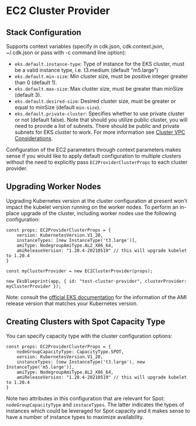 # EC2 Cluster Provider

## Stack Configuration

Supports context variables (specify in cdk.json, cdk.context.json, ~/.cdk.json or pass with -c command line option):

- `eks.default.instance-type`: Type of instance for the EKS cluster, must be a valid instance type, i.e. t3.medium (default "m5.large")
- `eks.default.min-size`: Min cluster size, must be positive integer greater than 0 (default 1).
- `eks.default.max-size`: Max cluster size, must be greater than minSize (default 3).
- `eks.default.desired-size`: Desired cluster size, must be greater or equal to minSize (default `min-size`).
- `eks.default.private-cluster`: Specifies whether to use private cluster or not (default false). Note that should you utilize public cluster, you will need to provide a list of subnets. There should be public and private subnets for EKS cluster to work. For more information see [Cluster VPC Considerations](https://docs.aws.amazon.com/eks/latest/userguide/network_reqs.html).

Configuration of the EC2 parameters through context parameters makes sense if you would like to apply default configuration to multiple clusters without the need to explicitly pass `EC2ProviderClusterProps` to each cluster provider.


## Upgrading Worker Nodes

Upgrading Kubernetes version at the cluster configuration at present won't impact the kubelet version running on the worker nodes. 
To perform an in-place upgrade of the cluster, including worker nodes use the following configuration:

```
const props: EC2ProviderClusterProps = {
    version: KubernetesVersion.V1_20,
    instanceTypes: [new InstanceType('t3.large')],
    amiType: NodegroupAmiType.AL2_X86_64,
    amiReleaseVersion: "1.20.4-20210519" // this will upgrade kubelet to 1.20.4
}

const myClusterProvider = new EC2ClusterProvider(props);

new EksBlueprint(app, { id: "test-cluster-provider", clusterProvider: myClusterProvider });
```

Note: consult the [official EKS documentation](https://docs.aws.amazon.com/eks/latest/userguide/eks-linux-ami-versions.html) for the information of the AMI release version that matches your Kubernetes version.

## Creating Clusters with Spot Capacity Type

You can specify capacity type with the cluster configuration options:

```
const props: EC2ProviderClusterProps = {
    nodeGroupCapacityType: CapacityType.SPOT,
    version: KubernetesVersion.V1_20,
    instanceTypes: [new InstanceType('t3.large'), new InstanceType('m5.large')],
    amiType: NodegroupAmiType.AL2_X86_64,
    amiReleaseVersion: "1.20.4-20210519" // this will upgrade kubelet to 1.20.4
}
```

Note two attributes in this configuration that are relevant for Spot: `nodeGroupCapacityType` and `instaceTypes`. The latter indicates the types of instances which could be leveraged for Spot capacity and it makes sense to have a number of instance types to maximize availability. 